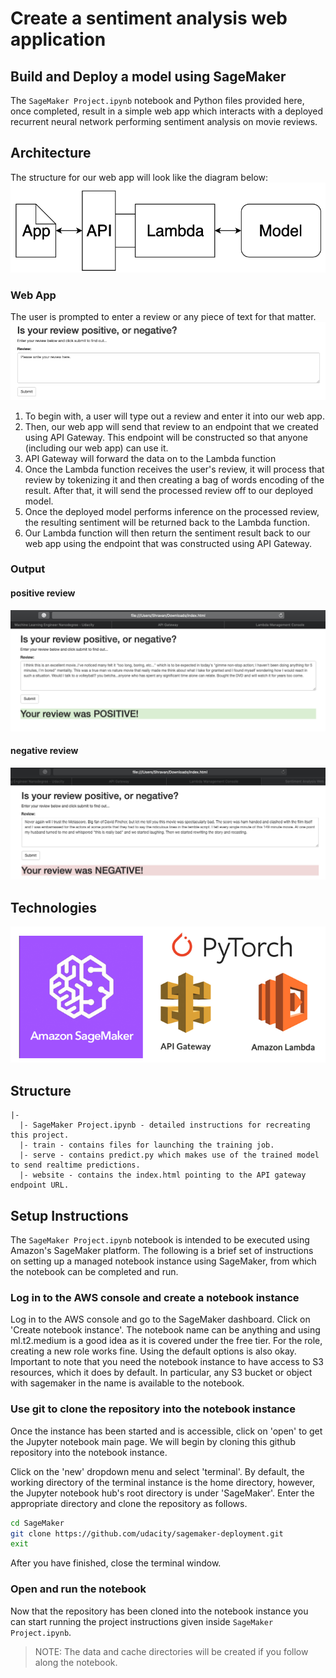 # Create a sentiment analysis web application
## Build and Deploy a model using SageMaker

The `SageMaker Project.ipynb` notebook and Python files provided here, once completed, result in a simple web app which interacts with a deployed recurrent neural network performing sentiment analysis on movie reviews. 

## Architecture
The structure for our web app will look like the diagram below:
![architecture](images/webapp.png)

### Web App
The user is prompted to enter a review or any piece of text for that matter.
![webapp-view](images/webapp-view.png)

1. To begin with, a user will type out a review and enter it into our web app.
2. Then, our web app will send that review to an endpoint that we created using API Gateway. This endpoint will be constructed so that anyone (including our web app) can use it.
3. API Gateway will forward the data on to the Lambda function
4. Once the Lambda function receives the user's review, it will process that review by tokenizing it and then creating a bag of words encoding of the result. After that, it will send the processed review off to our deployed model.
5. Once the deployed model performs inference on the processed review, the resulting sentiment will be returned back to the Lambda function.
6. Our Lambda function will then return the sentiment result back to our web app using the endpoint that was constructed using API Gateway.

### Output

#### positive review
![positive-review](images/positive-review.png)

#### negative review
![negative-review](images/negative-review.png)

## Technologies
![technology](images/technology.png)

## Structure
```
|-
  |- SageMaker Project.ipynb - detailed instructions for recreating this project.
  |- train - contains files for launching the training job.
  |- serve - contains predict.py which makes use of the trained model to send realtime predictions.
  |- website - contains the index.html pointing to the API gateway endpoint URL.
```


## Setup Instructions

The `SageMaker Project.ipynb` notebook is intended to be executed using Amazon's SageMaker platform. The following is a brief set of instructions on setting up a managed notebook instance using SageMaker, from which the notebook can be completed and run.

### Log in to the AWS console and create a notebook instance

Log in to the AWS console and go to the SageMaker dashboard. Click on 'Create notebook instance'. The notebook name can be anything and using ml.t2.medium is a good idea as it is covered under the free tier. For the role, creating a new role works fine. Using the default options is also okay. Important to note that you need the notebook instance to have access to S3 resources, which it does by default. In particular, any S3 bucket or object with sagemaker in the name is available to the notebook.

### Use git to clone the repository into the notebook instance

Once the instance has been started and is accessible, click on 'open' to get the Jupyter notebook main page. We will begin by cloning this github repository into the notebook instance. 

Click on the 'new' dropdown menu and select 'terminal'. By default, the working directory of the terminal instance is the home directory, however, the Jupyter notebook hub's root directory is under 'SageMaker'. Enter the appropriate directory and clone the repository as follows.

```bash
cd SageMaker
git clone https://github.com/udacity/sagemaker-deployment.git
exit
```

After you have finished, close the terminal window.

### Open and run the notebook

Now that the repository has been cloned into the notebook instance you can start running the project instructions given inside `SageMaker Project.ipynb`.

> NOTE: The data and cache directories will be created if you follow along the notebook.